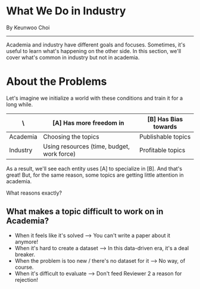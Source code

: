 # What We Do in Industry

By Keunwoo Choi

---

Academia and industry have different goals and focuses. Sometimes, it's useful to learn what's happening on the other
side. In this section, we'll cover what's common in industry but not in academia.   


# About the Problems 

Let's imagine we initialize a world with these conditions and train it for a long while.  
 
|     \     | [A] Has more freedom in | [B] Has Bias towards   |
| --------- | ------------------- | ------------------ |
| Academia  | Choosing the topics | Publishable topics |
| Industry  |  Using resources (time, budget, work force) | Profitable topics  |

As a result, we'll see each entity uses [A] to specialize in [B]. 
And that's great! But, for the same reason, some topics are getting little attention in academia.

What reasons exactly?

## What makes a topic difficult to work on in Academia?

- When it feels like it's solved --> You can't write a paper about it anymore!
- When it's hard to create a dataset --> In this data-driven era, it's a deal breaker.
- When the problem is too new / there's no dataset for it --> No way, of course.
- When it's difficult to evaluate --> Don't feed Reviewer 2 a reason for rejection!  
